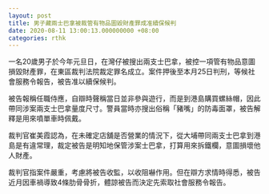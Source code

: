 ```yaml
---
layout: post
title: 男子藏兩士巴拿被裁管有物品圖毀財產罪成准續保候判　
date: 2020-08-11 13:00:13.000000000 +08:00
categories: rthk
---
```


一名20歲男子於今年元旦日，在灣仔被搜出兩支士巴拿，被控一項管有物品意圖損毀財產罪，在東區裁判法院裁定罪名成立。案件押後至本月25日判刑，等候社會服務令報告，被告准以續保候判。

被告報稱任職侍應，自辯時聲稱當日並非參與遊行，而是到港島購買螺絲帽，因此帶同涉案兩支士巴拿量度尺寸。警員當時亦搜出俗稱「豬嘴」的防毒面罩，被告解釋是用來噴單車時佩戴。

裁判官崔美霞認為，在未確定店舖是否營業的情況下，從大埔帶同兩支士巴拿到港島是有違常理，裁定被告是明知地保管涉案士巴拿，打算用來拆鐵欄，意圖損壞他人財產。

裁判官指案件嚴重，考慮將被告收監，以收阻嚇作用。但在辯方求情時得悉，被告近月因車禍導致4條肋骨骨折，體諒被告而決定先索取社會服務令報告。

